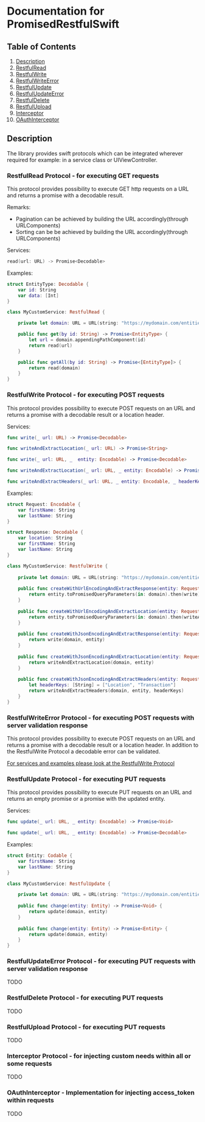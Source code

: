 # Documentation for PromisedRestfulSwift

## Table of Contents
1.  [Description](#description)
1.  [RestfulRead](#restfulread)
2.  [RestfulWrite](#restfulwrite)
3.  [RestfulWriteError](#restfulwriteerror)
4.  [RestfulUpdate](#restfulupdate)
5.  [RestfulUpdateError](#restfulupdateerror)
6.  [RestfulDelete](#restfuldelete)
7.  [RestfulUpload](#restfulupload)
8.  [Interceptor](#interceptor)
9.  [OAuthInterceptor](#oauthinterceptor)

## Description <a name="description"></a>
The library provides swift protocols which can be integrated wherever required for example: in a service class or UIViewController.

### RestfulRead Protocol - for executing GET requests <a name="restfulread"></a>
This protocol provides possibility to execute GET http requests on a URL and returns a promise with a decodable result.

Remarks:
-   Pagination can be achieved by building the URL accordingly(through URLComponents)
-   Sorting can be be achieved by building the URL accordingly(through URLComponents)

Services:

```swift
read(url: URL) -> Promise<Decodable>
```

Examples:

```swift
struct EntityType: Decodable {
    var id: String
    var data: [Int]
}

class MyCustomService: RestfulRead {

    private let domain: URL = URL(string: "https://mydomain.com/entities")!

    public func get(by id: String) -> Promise<EntityType> {
        let url = domain.appendingPathComponent(id)
        return read(url)
    }

    public func getAll(by id: String) -> Promise<[EntityType]> {
        return read(domain)
    }
}
```

### RestfulWrite Protocol - for executing POST requests <a name="restfulwrite"></a>
This protocol provides possibility to execute POST requests on an URL and returns a promise with a decodable result or a location header.

Services:

```swift
func write(_ url: URL) -> Promise<Decodable>

func writeAndExtractLocation(_ url: URL) -> Promise<String>

func write(_ url: URL, _  entity: Encodable) -> Promise<Decodable>

func writeAndExtractLocation(_ url: URL, _ entity: Encodable) -> Promise<String>

func writeAndExtractHeaders(_ url: URL, _ entity: Encodable, _ headerKeys: [String]) -> Promise<HTTPHeadersType>
```

Examples:

```swift
struct Request: Encodable {
    var firstName: String
    var lastName: String
}

struct Response: Decodable {
    var location: String
    var firstName: String
    var lastName: String
}

class MyCustomService: RestfulWrite {
    
    private let domain: URL = URL(string: "https://mydomain.com/entities")!
    
    public func createWithUrlEncodingAndExtractResponse(entity: Request) -> Promise<Response> {
        return entity.toPromisedQueryParameters(in: domain).then(write)
    }
    
    public func createWithUrlEncodingAndExtractLocation(entity: Request) -> Promise<String> {
        return entity.toPromisedQueryParameters(in: domain).then(writeAndExtractLocation)
    }
    
    public func createWithJsonEncodingAndExtractResponse(entity: Request) -> Promise<Response> {
        return write(domain, entity)
    }
    
    public func createWithJsonEncodingAndExtractLocation(entity: Request) -> Promise<String> {
        return writeAndExtractLocation(domain, entity)
    }
    
    public func createWithJsonEncodingAndExtractHeaders(entity: Request) -> Promise<HTTPHeadersType> {
        let headerKeys: [String] = ["Location", "Transaction"]
        return writeAndExtractHeaders(domain, entity, headerKeys)
    }
}
```

### RestfulWriteError Protocol - for executing POST requests with server validation response <a name="restfulwriteerror"></a>
This protocol provides possibility to execute POST requests on an URL and returns a promise with a decodable result or a location header.
In addition to the RestfulWrite Protocol a decodable error can be validated. 

[For services and examples please look at the RestfulWrite Protocol](#restfulwrite)

### RestfulUpdate Protocol - for executing PUT requests <a name="restfulupdate"></a>
This protocol provides possibility to execute PUT requests on an URL and returns an empty promise or a promise with the updated entity.

Services:

```swift
func update(_ url: URL, _ entity: Encodable) -> Promise<Void>

func update(_ url: URL, _ entity: Encodable) -> Promise<Decodable>
```

Examples:

```swift
struct Entity: Codable {
    var firstName: String
    var lastName: String
}

class MyCustomService: RestfulUpdate {

    private let domain: URL = URL(string: "https://mydomain.com/entities")!
    
    public func change(entity: Entity) -> Promise<Void> {
        return update(domain, entity)
    }
    
    public func change(entity: Entity) -> Promise<Entity> {
        return update(domain, entity)
    }
}
```

### RestfulUpdateError Protocol - for executing PUT requests with server validation response <a name="restfulupdateerror"></a>
TODO
### RestfulDelete Protocol - for executing PUT requests <a name="restfuldelete"></a>
TODO
### RestfulUpload Protocol - for executing PUT requests <a name="restfulupload"></a>
TODO
### Interceptor Protocol - for injecting custom needs within all or some requests <a name="interceptor"></a>
TODO
### OAuthInterceptor - Implementation for injecting access_token within requests <a name="oauthinterceptor"></a>
TODO
